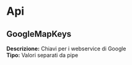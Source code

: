 # Api
GoogleMapKeys 
----
**Descrizione:** Chiavi per i webservice di Google	 
**Tipo:** Valori separati da pipe

